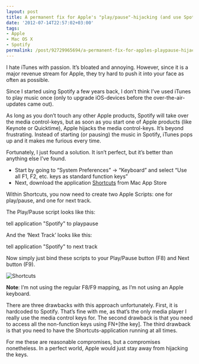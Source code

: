 ```yaml
---
layout: post
title: A permanent fix for Apple's "play/pause"-hijacking (and use Spotify)
date: '2012-07-14T22:57:02+03:00'
tags:
- Apple
- Mac OS X
- Spotify
permalink: /post/92729965694/a-permanent-fix-for-apples-playpause-hijacking-and-use-s
---
```

I hate iTunes with passion. It’s bloated and annoying. However, since it is a major revenue stream for Apple, they try hard to push it into your face as often as possible.

Since I started using Spotify a few years back, I don’t think I’ve used iTunes to play music once (only to upgrade iOS-devices before the over-the-air-updates came out).

As long as you don’t touch any other Apple products, Spotify will take over the media control-keys, but as soon as you start one of Apple products (like Keynote or Quicktime), Apple hijacks the media control-keys. It’s beyond frustrating. Instead of starting (or pausing) the music in Spotify, iTunes pops up and it makes me furious every time.

Fortunately, I just found a solution. It isn’t perfect, but it’s better than anything else I’ve found.

*   Start by going to “System Preferences” -> “Keyboard” and select “Use all F1, F2, etc. keys as standard function keys”
*   Next, download the application [Shortcuts](http://itunes.apple.com/us/app/shortcuts/id402271673?mt=12) from Mac App Store

  
Within Shortcuts, you now need to create two Apple Scripts: one for play/pause, and one for next track.

The Play/Pause script looks like this:

tell application "Spotify" to playpause

And the ‘Next Track’ looks like this:

tell application "Spotify" to next track

Now simply just bind these scripts to your Play/Pause button (F8) and Next button (F9).

![](http://viktorpetersson.com/wp-content/uploads/2012/07/Shortcuts-600x413.png "Shortcuts")

**Note**: I’m not using the regular F8/F9 mapping, as I’m not using an Apple keyboard.

There are three drawbacks with this approach unfortunately. First, it is hardcoded to Spotify. That’s fine with me, as that’s the only media player I really use the media control keys for. The second drawback is that you need to access all the non-function keys using FN+\[the key\]. The third drawback is that you need to have the Shortcuts-application running at all times.

For me these are reasonable compromises, but a compromises nonetheless. In a perfect world, Apple would just stay away from hijacking the keys.
